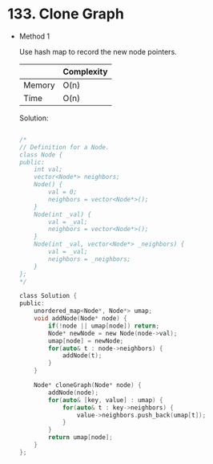 # 133. Clone Graph 
- Method 1

    Use hash map to record the new node pointers.

    | |   Complexity  |
    | ----------- | ----------- | 
    |  Memory     | O(n) | 
    |      Time       |  O(n) | 


    Solution:

    ``` h

    /*
    // Definition for a Node.
    class Node {
    public:
        int val;
        vector<Node*> neighbors;
        Node() {
            val = 0;
            neighbors = vector<Node*>();
        }
        Node(int _val) {
            val = _val;
            neighbors = vector<Node*>();
        }
        Node(int _val, vector<Node*> _neighbors) {
            val = _val;
            neighbors = _neighbors;
        }
    };
    */

    class Solution {
    public:
        unordered_map<Node*, Node*> umap;
        void addNode(Node* node) {
            if(!node || umap[node]) return;
            Node* newNode = new Node(node->val);
            umap[node] = newNode;
            for(auto& t : node->neighbors) {
                addNode(t);
            }
        }    

        Node* cloneGraph(Node* node) {
            addNode(node);
            for(auto& [key, value] : umap) {
                for(auto& t : key->neighbors) {
                    value->neighbors.push_back(umap[t]);
                }
            }
            return umap[node];
        }
    };

    ```

<!-- - Method 2

    This is another method.

    | |   Complexity  |
    | ----------- | ----------- | 
    |  Memory     | O(n) | 
    |      Time       |  O(n) | 


    Solution:

    ``` h



    ```

- Additional Knowledge:
       
    Here are some additional knowledge.



<br> -->
